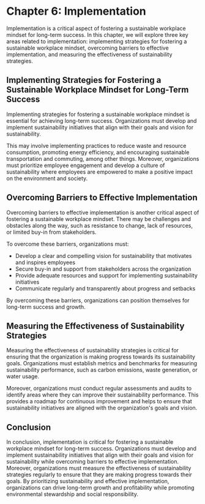 Chapter 6: Implementation
=========================

Implementation is a critical aspect of fostering a sustainable workplace mindset for long-term success. In this chapter, we will explore three key areas related to implementation: implementing strategies for fostering a sustainable workplace mindset, overcoming barriers to effective implementation, and measuring the effectiveness of sustainability strategies.

Implementing Strategies for Fostering a Sustainable Workplace Mindset for Long-Term Success
-------------------------------------------------------------------------------------------

Implementing strategies for fostering a sustainable workplace mindset is essential for achieving long-term success. Organizations must develop and implement sustainability initiatives that align with their goals and vision for sustainability.

This may involve implementing practices to reduce waste and resource consumption, promoting energy efficiency, and encouraging sustainable transportation and commuting, among other things. Moreover, organizations must prioritize employee engagement and develop a culture of sustainability where employees are empowered to make a positive impact on the environment and society.

Overcoming Barriers to Effective Implementation
-----------------------------------------------

Overcoming barriers to effective implementation is another critical aspect of fostering a sustainable workplace mindset. There may be challenges and obstacles along the way, such as resistance to change, lack of resources, or limited buy-in from stakeholders.

To overcome these barriers, organizations must:

* Develop a clear and compelling vision for sustainability that motivates and inspires employees
* Secure buy-in and support from stakeholders across the organization
* Provide adequate resources and support for implementing sustainability initiatives
* Communicate regularly and transparently about progress and setbacks

By overcoming these barriers, organizations can position themselves for long-term success and growth.

Measuring the Effectiveness of Sustainability Strategies
--------------------------------------------------------

Measuring the effectiveness of sustainability strategies is critical for ensuring that the organization is making progress towards its sustainability goals. Organizations must establish metrics and benchmarks for measuring sustainability performance, such as carbon emissions, waste generation, or water usage.

Moreover, organizations must conduct regular assessments and audits to identify areas where they can improve their sustainability performance. This provides a roadmap for continuous improvement and helps to ensure that sustainability initiatives are aligned with the organization's goals and vision.

Conclusion
----------

In conclusion, implementation is critical for fostering a sustainable workplace mindset for long-term success. Organizations must develop and implement sustainability initiatives that align with their goals and vision for sustainability while overcoming barriers to effective implementation. Moreover, organizations must measure the effectiveness of sustainability strategies regularly to ensure that they are making progress towards their goals. By prioritizing sustainability and effective implementation, organizations can drive long-term growth and profitability while promoting environmental stewardship and social responsibility.
